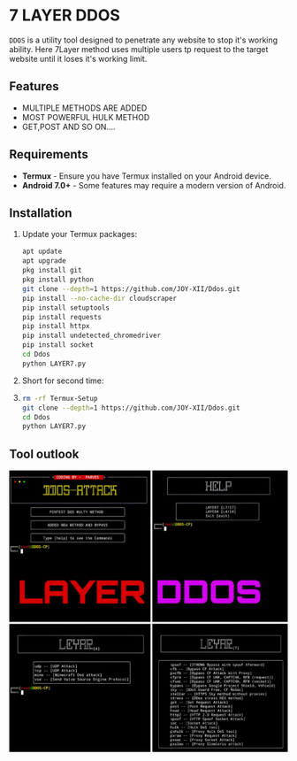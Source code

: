 # 7 LAYER DDOS

`DDOS` is a utility tool designed to penetrate any website to stop it's working ability. Here 7Layer method uses multiple users tp request to the target website until it loses it's working limit.

## Features

- MULTIPLE METHODS ARE ADDED
- MOST POWERFUL HULK METHOD
- GET,POST AND SO ON....
## Requirements

- **Termux** - Ensure you have Termux installed on your Android device.
- **Android 7.0+** - Some features may require a modern version of Android.

## Installation

1. Update your Termux packages:
   ```bash
   apt update
   apt upgrade
   pkg install git
   pkg install python
   git clone --depth=1 https://github.com/JOY-XII/Ddos.git
   pip install --no-cache-dir cloudscraper
   pip install setuptools
   pip install requests
   pip install httpx
   pip install undetected_chromedriver
   pip install socket
   cd Ddos
   python LAYER7.py
   ```
 2. Short for second time:
 3. ````bash
    rm -rf Termux-Setup
    git clone --depth=1 https://github.com/JOY-XII/Ddos.git
    cd Ddos
    python LAYER7.py
    ````
## Tool outlook 
![Screenshot of the Script](Picsart_24-11-09_03-54-53-974.jpg)
